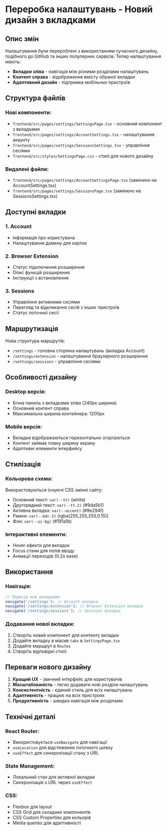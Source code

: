 # Переробка налаштувань - Новий дизайн з вкладками

## Опис змін

Налаштування були перероблені з використанням сучасного дизайну, подібного до GitHub та інших популярних сервісів. Тепер налаштування мають:

- **Вкладки зліва** - навігація між різними розділами налаштувань
- **Контент справа** - відображення вмісту обраної вкладки
- **Адаптивний дизайн** - підтримка мобільних пристроїв

## Структура файлів

### Нові компоненти:
- `frontend/src/pages/settings/SettingsPage.tsx` - основний компонент з вкладками
- `frontend/src/pages/settings/AccountSettings.tsx` - налаштування акаунту
- `frontend/src/pages/settings/SessionsSettings.tsx` - управління сесіями
- `frontend/src/styles/SettingsPage.css` - стилі для нового дизайну

### Видалені файли:
- `frontend/src/pages/settings/AccountSettingsPage.tsx` (замінено на AccountSettings.tsx)
- `frontend/src/pages/settings/SessionsPage.tsx` (замінено на SessionsSettings.tsx)

## Доступні вкладки

### 1. Account
- Інформація про користувача
- Налаштування домену для карток

### 2. Browser Extension
- Статус підключення розширення
- Опис функцій розширення
- Інструкції з встановлення

### 3. Sessions
- Управління активними сесіями
- Перегляд та відкликання сесій з інших пристроїв
- Статус поточної сесії

## Маршрутизація

Нова структура маршрутів:
- `/settings` - головна сторінка налаштувань (вкладка Account)
- `/settings/extension` - налаштування браузерного розширення
- `/settings/sessions` - управління сесіями

## Особливості дизайну

### Desktop версія:
- Бічна панель з вкладками зліва (240px ширина)
- Основний контент справа
- Максимальна ширина контейнера: 1200px

### Mobile версія:
- Вкладки відображаються горизонтально згортаються
- Контент займає повну ширину екрану
- Адаптивні елементи інтерфейсу

## Стилізація

### Кольорова схема:
Використовуються існуючі CSS змінні сайту:
- Основний текст: `var(--tt)` (white)
- Другорядний текст: `var(--tt-2)` (#9da5b1)
- Активна вкладка: `var(--accent)` (#9e294f)
- Рамки: `var(--bdc-3)` (rgba(255,255,255,0.15))
- Фон: `var(--ui-bg)` (#191a1b)

### Інтерактивні елементи:
- Hover ефекти для вкладок
- Focus стани для полів вводу
- Анімації переходів (0.2s ease)

## Використання

### Навігація:
```typescript
// Перехід між вкладками
navigate('/settings'); // Account вкладка
navigate('/settings/extension'); // Browser Extension вкладка
navigate('/settings/sessions'); // Sessions вкладка
```

### Додавання нової вкладки:
1. Створіть новий компонент для контенту вкладки
2. Додайте вкладку в масив `tabs` в `SettingsPage.tsx`
3. Додайте маршрут в `Routes`
4. Створіть відповідні стилі

## Переваги нового дизайну

1. **Кращий UX** - звичний інтерфейс для користувачів
2. **Масштабованість** - легко додавати нові розділи налаштувань
3. **Консистентність** - єдиний стиль для всіх налаштувань
4. **Адаптивність** - працює на всіх пристроях
5. **Продуктивність** - швидка навігація між розділами

## Технічні деталі

### React Router:
- Використовується `useNavigate` для навігації
- `useLocation` для відстеження поточного шляху
- `useEffect` для синхронізації стану з URL

### State Management:
- Локальний стан для активної вкладки
- Синхронізація з URL через `useEffect`

### CSS:
- Flexbox для layout
- CSS Grid для складних компонентів
- CSS Custom Properties для кольорів
- Media queries для адаптивності
